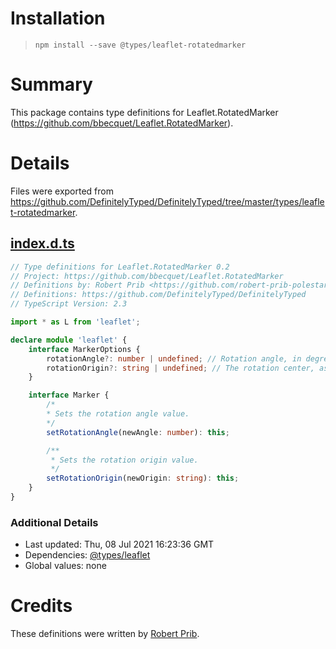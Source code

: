 # Installation
> `npm install --save @types/leaflet-rotatedmarker`

# Summary
This package contains type definitions for Leaflet.RotatedMarker (https://github.com/bbecquet/Leaflet.RotatedMarker).

# Details
Files were exported from https://github.com/DefinitelyTyped/DefinitelyTyped/tree/master/types/leaflet-rotatedmarker.
## [index.d.ts](https://github.com/DefinitelyTyped/DefinitelyTyped/tree/master/types/leaflet-rotatedmarker/index.d.ts)
````ts
// Type definitions for Leaflet.RotatedMarker 0.2
// Project: https://github.com/bbecquet/Leaflet.RotatedMarker
// Definitions by: Robert Prib <https://github.com/robert-prib-polestar>
// Definitions: https://github.com/DefinitelyTyped/DefinitelyTyped
// TypeScript Version: 2.3

import * as L from 'leaflet';

declare module 'leaflet' {
    interface MarkerOptions {
        rotationAngle?: number | undefined; // Rotation angle, in degrees, clockwise. (Default = 0)
        rotationOrigin?: string | undefined; // The rotation center, as a transform-origin CSS rule. (Default = 'bottom center')
    }

    interface Marker {
        /*
        * Sets the rotation angle value.
        */
        setRotationAngle(newAngle: number): this;

        /**
         * Sets the rotation origin value.
         */
        setRotationOrigin(newOrigin: string): this;
    }
}

````

### Additional Details
 * Last updated: Thu, 08 Jul 2021 16:23:36 GMT
 * Dependencies: [@types/leaflet](https://npmjs.com/package/@types/leaflet)
 * Global values: none

# Credits
These definitions were written by [Robert Prib](https://github.com/robert-prib-polestar).
